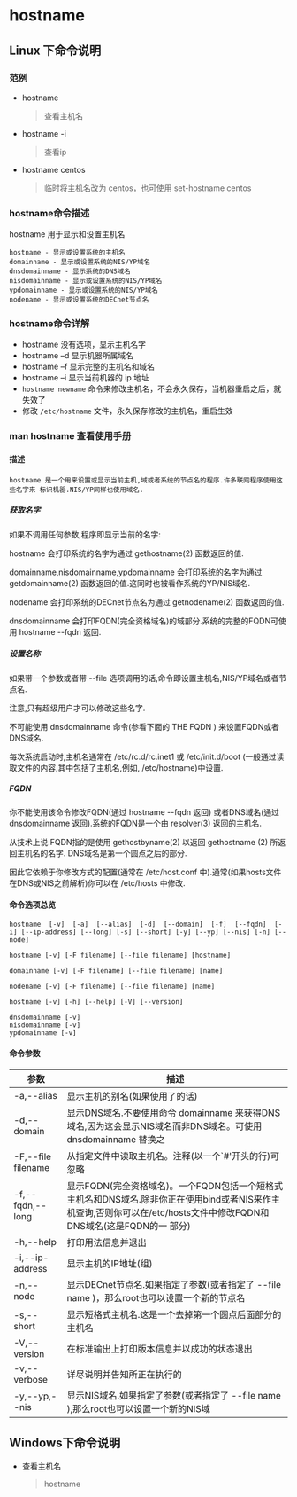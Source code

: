# hostname

## Linux 下命令说明

### 范例

- hostname

  >查看主机名

- hostname -i

  >查看ip

- hostname centos

  >临时将主机名改为 centos，也可使用 set-hostname centos



### hostname命令描述
hostname 用于显示和设置主机名

```
hostname - 显示或设置系统的主机名
domainname - 显示或设置系统的NIS/YP域名
dnsdomainname - 显示系统的DNS域名
nisdomainname - 显示或设置系统的NIS/YP域名
ypdomainname - 显示或设置系统的NIS/YP域名
nodename - 显示或设置系统的DECnet节点名
```



### hostname命令详解

- hostname 没有选项，显示主机名字
- hostname –d 显示机器所属域名
- hostname –f 显示完整的主机名和域名
- hostname –i 显示当前机器的 ip 地址
- `hostname newname` 命令来修改主机名，不会永久保存，当机器重启之后，就失效了
- 修改 `/etc/hostname` 文件，永久保存修改的主机名，重启生效



### man hostname 查看使用手册

#### 描述

```shell
hostname 是一个用来设置或显示当前主机,域或者系统的节点名的程序.许多联网程序使用这些名字来 标识机器.NIS/YP同样也使用域名.
```



##### 获取名字

如果不调用任何参数,程序即显示当前的名字:

hostname 会打印系统的名字为通过 gethostname(2) 函数返回的值.

domainname,nisdomainname,ypdomainname 会打印系统的名字为通过 getdomainname(2) 函数返回的值.这同时也被看作系统的YP/NIS域名.

nodename 会打印系统的DECnet节点名为通过 getnodename(2) 函数返回的值.

dnsdomainname 会打印FQDN(完全资格域名)的域部分.系统的完整的FQDN可使用 hostname --fqdn 返回.



##### 设置名称

如果带一个参数或者带 --file 选项调用的话,命令即设置主机名,NIS/YP域名或者节点名.

注意,只有超级用户才可以修改这些名字.

不可能使用 dnsdomainname 命令(参看下面的 THE FQDN ) 来设置FQDN或者DNS域名.

每次系统启动时,主机名通常在  /etc/rc.d/rc.inet1  或   /etc/init.d/boot   (一般通过读取文件的内容,其中包括了主机名,例如,   /etc/hostname)中设置.



##### FQDN

你不能使用该命令修改FQDN(通过 hostname --fqdn 返回) 或者DNS域名(通过 dnsdomainname 返回).系统的FQDN是一个由 resolver(3) 返回的主机名.

从技术上说:FQDN指的是使用 gethostbyname(2) 以返回 gethostname (2) 所返回主机名的名字.  DNS域名是第一个圆点之后的部分.

因此它依赖于你修改方式的配置(通常在 /etc/host.conf 中).通常(如果hosts文件在DNS或NIS之前解析)你可以在 /etc/hosts 中修改.




#### 命令选项总览

```shell
hostname  [-v]  [-a]  [--alias]  [-d]  [--domain]  [-f]  [--fqdn]  [-i] [--ip-address] [--long] [-s] [--short] [-y] [--yp] [--nis] [-n] [--node]

hostname [-v] [-F filename] [--file filename] [hostname]

domainname [-v] [-F filename] [--file filename] [name]

nodename [-v] [-F filename] [--file filename] [name]

hostname [-v] [-h] [--help] [-V] [--version]

dnsdomainname [-v]
nisdomainname [-v]
ypdomainname [-v]
```



#### 命令参数

| 参数               | 描述                                                         |
| ------------------ | ------------------------------------------------------------ |
| -a,--alias         | 显示主机的别名(如果使用了的话)                               |
| -d,--domain        | 显示DNS域名.不要使用命令 domainname 来获得DNS域名,因为这会显示NIS域名而非DNS域名。可使用 dnsdomainname 替换之 |
| -F,--file filename | 从指定文件中读取主机名。注释(以一个`#'开头的行)可忽略        |
| -f,--fqdn,--long   | 显示FQDN(完全资格域名)。一个FQDN包括一个短格式主机名和DNS域名.除非你正在使用bind或者NIS来作主机查询,否则你可以在/etc/hosts文件中修改FQDN和DNS域名(这是FQDN的一 部分) |
| -h,--help          | 打印用法信息并退出                                           |
| -i,--ip-address    | 显示主机的IP地址(组)                                         |
| -n,--node          | 显示DECnet节点名.如果指定了参数(或者指定了 --file name )，那么root也可以设置一个新的节点名 |
| -s,--short         | 显示短格式主机名.这是一个去掉第一个圆点后面部分的主机名      |
| -V,--version       | 在标准输出上打印版本信息并以成功的状态退出                   |
| -v,--verbose       | 详尽说明并告知所正在执行的                                   |
| -y,--yp,--nis      | 显示NIS域名.如果指定了参数(或者指定了 --file name ),那么root也可以设置一个新的NIS域 |





## Windows下命令说明

- 查看主机名

  > hostname
